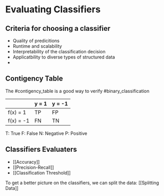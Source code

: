# Evaluating Classifiers
## Criteria for choosing a classifier
- Quality of predicitions
- Runtime and scalability
- Interpretability of the classification decision
- Applicatbility to diverse types of structured data
-
## Contigency Table
The #contigency_table is a good way to verify #binary_classification 

|   	  | y = 1 | y = -1|
|---	  |---	  |---    |
|f(x) = 1 |  TP	  | FP    |
|f(x) = -1|  FN	  | TN    |

T: True
F: False
N: Negative
P: Positive

## Classifiers Evaluaters
- [[Accuracy]] 
- [[Precision-Recall]]
- [[Classification Threshold]]

To get a better picture on the classifiers, we can split the data: [[Splitting Data]]